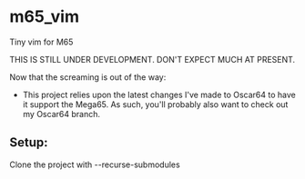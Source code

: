 # m65_vim
Tiny vim for M65 

THIS IS STILL UNDER DEVELOPMENT. DON'T EXPECT MUCH AT PRESENT. 

Now that the screaming is out of the way: 
- This project relies upon the latest changes I've made to Oscar64 to have it support the Mega65. As such, you'll probably also want to check out my Oscar64 branch.



Setup:
-------
Clone the project with --recurse-submodules



